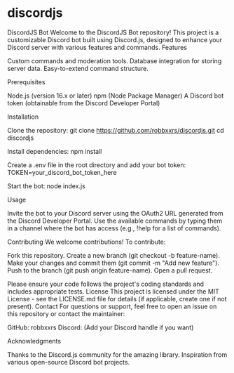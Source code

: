 # discordjs
DiscordJS Bot
Welcome to the DiscordJS Bot repository! This project is a customizable Discord bot built using Discord.js, designed to enhance your Discord server with various features and commands.
Features

Custom commands and moderation tools.
Database integration for storing server data.
Easy-to-extend command structure.

Prerequisites

Node.js (version 16.x or later)
npm (Node Package Manager)
A Discord bot token (obtainable from the Discord Developer Portal)

Installation

Clone the repository:
git clone https://github.com/robbxxrs/discordjs.git
cd discordjs


Install dependencies:
npm install


Create a .env file in the root directory and add your bot token:
TOKEN=your_discord_bot_token_here


Start the bot:
node index.js



Usage

Invite the bot to your Discord server using the OAuth2 URL generated from the Discord Developer Portal.
Use the available commands by typing them in a channel where the bot has access (e.g., !help for a list of commands).

Contributing
We welcome contributions! To contribute:

Fork this repository.
Create a new branch (git checkout -b feature-name).
Make your changes and commit them (git commit -m "Add new feature").
Push to the branch (git push origin feature-name).
Open a pull request.

Please ensure your code follows the project's coding standards and includes appropriate tests.
License
This project is licensed under the MIT License - see the LICENSE.md file for details (if applicable, create one if not present).
Contact
For questions or support, feel free to open an issue on this repository or contact the maintainer:

GitHub: robbxxrs
Discord: (Add your Discord handle if you want)

Acknowledgments

Thanks to the Discord.js community for the amazing library.
Inspiration from various open-source Discord bot projects.
